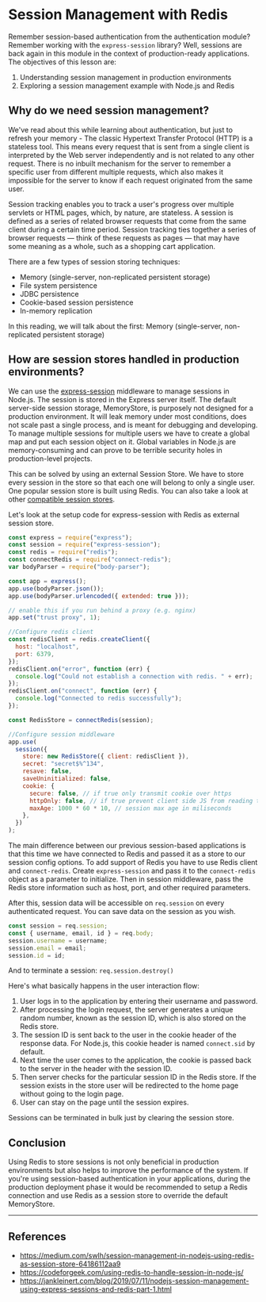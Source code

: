 # Session Management with Redis

Remember session-based authentication from the authentication module? Remember working with the `express-session` library? Well, sessions are back again in this module in the context of production-ready applications. The objectives of this lesson are:

1. Understanding session management in production environments
2. Exploring a session management example with Node.js and Redis

## Why do we need session management?

We've read about this while learning about authentication, but just to refresh your memory - The classic Hypertext Transfer Protocol (HTTP) is a stateless tool. This means every request that is sent from a single client is interpreted by the Web server independently and is not related to any other request. There is no inbuilt mechanism for the server to remember a specific user from different multiple requests, which also makes it impossible for the server to know if each request originated from the same user.

Session tracking enables you to track a user's progress over multiple servlets or HTML pages, which, by nature, are stateless. A session is defined as a series of related browser requests that come from the same client during a certain time period. Session tracking ties together a series of browser requests — think of these requests as pages — that may have some meaning as a whole, such as a shopping cart application.

There are a few types of session storing techniques:

- Memory (single-server, non-replicated persistent storage)
- File system persistence
- JDBC persistence
- Cookie-based session persistence
- In-memory replication

In this reading, we will talk about the first: Memory (single-server, non-replicated persistent storage)

## How are session stores handled in production environments?

We can use the [express-session](https://www.npmjs.com/package/express-session) middleware to manage sessions in Node.js. The session is stored in the Express server itself. The default server-side session storage, MemoryStore, is purposely not designed for a production environment. It will leak memory under most conditions, does not scale past a single process, and is meant for debugging and developing. To manage multiple sessions for multiple users we have to create a global map and put each session object on it. Global variables in Node.js are memory-consuming and can prove to be terrible security holes in production-level projects.

This can be solved by using an external Session Store. We have to store every session in the store so that each one will belong to only a single user. One popular session store is built using Redis. You can also take a look at other [compatible session stores](https://www.npmjs.com/package/express-session#compatible-session-stores).

Let's look at the setup code for express-session with Redis as external session store.

```js
const express = require("express");
const session = require("express-session");
const redis = require("redis");
const connectRedis = require("connect-redis");
var bodyParser = require("body-parser");

const app = express();
app.use(bodyParser.json());
app.use(bodyParser.urlencoded({ extended: true }));

// enable this if you run behind a proxy (e.g. nginx)
app.set("trust proxy", 1);

//Configure redis client
const redisClient = redis.createClient({
  host: "localhost",
  port: 6379,
});
redisClient.on("error", function (err) {
  console.log("Could not establish a connection with redis. " + err);
});
redisClient.on("connect", function (err) {
  console.log("Connected to redis successfully");
});

const RedisStore = connectRedis(session);

//Configure session middleware
app.use(
  session({
    store: new RedisStore({ client: redisClient }),
    secret: "secret$%^134",
    resave: false,
    saveUninitialized: false,
    cookie: {
      secure: false, // if true only transmit cookie over https
      httpOnly: false, // if true prevent client side JS from reading the cookie
      maxAge: 1000 * 60 * 10, // session max age in miliseconds
    },
  })
);
```

The main difference between our previous session-based applications is that this time we have connected to Redis and passed it as a store to our session config options. To add support of Redis you have to use Redis client and `connect-redis`. Create `express-session` and pass it to the `connect-redis` object as a parameter to initialize. Then in session middleware, pass the Redis store information such as host, port, and other required parameters.

After this, session data will be accessible on `req.session` on every authenticated request. You can save data on the session as you wish.

```js
const session = req.session;
const { username, email, id } = req.body;
session.username = username;
session.email = email;
session.id = id;
```

And to terminate a session: `req.session.destroy()`

Here's what basically happens in the user interaction flow:

1. User logs in to the application by entering their username and password.
2. After processing the login request, the server generates a unique random number, known as the session ID, which is also stored on the Redis store.
3. The session ID is sent back to the user in the cookie header of the response data. For Node.js, this cookie header is named `connect.sid` by default.
4. Next time the user comes to the application, the cookie is passed back to the server in the header with the session ID.
5. Then server checks for the particular session ID in the Redis store. If the session exists in the store user will be redirected to the home page without going to the login page.
6. User can stay on the page until the session expires.

Sessions can be terminated in bulk just by clearing the session store.

## Conclusion

Using Redis to store sessions is not only beneficial in production environments but also helps to improve the performance of the system. If you're using session-based authentication in your applications, during the production deployment phase it would be recommended to setup a Redis connection and use Redis as a session store to override the default MemoryStore.

---

## References

- https://medium.com/swlh/session-management-in-nodejs-using-redis-as-session-store-64186112aa9
- https://codeforgeek.com/using-redis-to-handle-session-in-node-js/
- https://jankleinert.com/blog/2019/07/11/nodejs-session-management-using-express-sessions-and-redis-part-1.html

